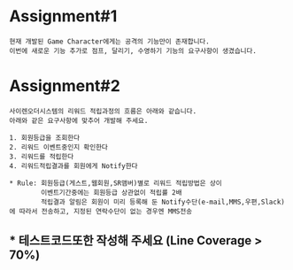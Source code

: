 # Assignment#1

    현재 개발된 Game Character에게는 공격의 기능만이 존재합니다.
    이번에 새로운 기능 추가로 점프, 달리기, 수영하기 기능의 요구사항이 생겼습니다.

# Assignment#2

    사이렌오더시스템의 리워드 적립과정의 흐름은 아래와 같습니다.
    아래와 같은 요구사항에 맞추어 개발해 주세요.

    1. 회원등급을 조회한다
    2. 리워드 이벤트중인지 확인한다
    3. 리워드를 적립한다
    4. 리워드적립결과를 회원에게 Notify한다
    
    * Rule: 회원등급(게스트,웹회원,SR맴버)별로 리워드 적립방법은 상이
            이벤트기간중에는 회원등급 상관없이 적립률 2배
            적립결과 알림은 회원이 미리 등록해 둔 Notify수단(e-mail,MMS,우편,Slack)에 따라서 전송하고, 지정된 연락수단이 없는 경우엔 MMS전송

## * 테스트코드또한 작성해 주세요 (Line Coverage > 70%)